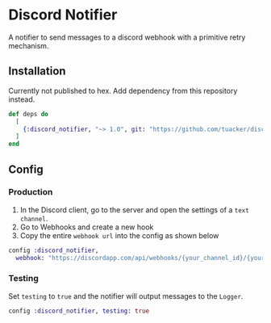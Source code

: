 # Discord Notifier

A notifier to send messages to a discord webhook with a primitive retry mechanism.

## Installation

Currently not published to hex. Add dependency from this repository instead.

```elixir
def deps do
  [
    {:discord_notifier, "~> 1.0", git: "https://github.com/tuacker/discord-notifier.git"}
  ]
end
```

## Config

### Production
1. In the Discord client, go to the server and open the settings of a `text channel`.
2. Go to Webhooks and create a new hook
3. Copy the entire `webhook url` into the config as shown below

```elixir
config :discord_notifier,
  webhook: "https://discordapp.com/api/webhooks/{your_channel_id}/{your_channel_token}"
```

### Testing
Set `testing` to `true` and the notifier will output messages to the `Logger`.

```elixir
config :discord_notifier, testing: true
```
